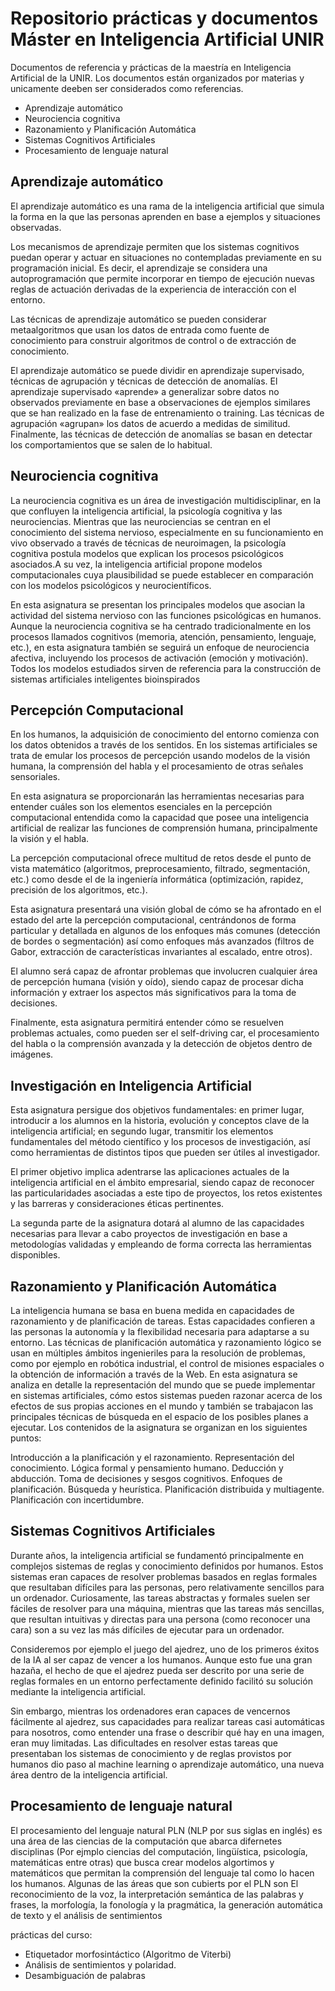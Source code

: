 # Repositorio prácticas y documentos Máster en Inteligencia Artificial UNIR

Documentos de referencia y prácticas de la maestría en Inteligencia Artificial de la UNIR. Los documentos están organizados por materias y unicamente deeben ser considerados como referencias.

- Aprendizaje automático
- Neurociencia cognitiva
- Razonamiento y Planificación Automática
- Sistemas Cognitivos Artificiales
- Procesamiento de lenguaje natural

## Aprendizaje automático

El aprendizaje automático es una rama de la inteligencia artificial que simula la forma en la que las personas aprenden en base a ejemplos y situaciones observadas.

Los mecanismos de aprendizaje permiten que los sistemas cognitivos puedan operar y actuar en situaciones no contempladas previamente en su programación inicial. Es decir, el aprendizaje se considera una autoprogramación que permite incorporar en tiempo de ejecución nuevas reglas de actuación derivadas de la experiencia de interacción con el entorno.

Las técnicas de aprendizaje automático se pueden considerar metaalgoritmos que usan los datos de entrada como fuente de conocimiento para construir algoritmos de control o de extracción de conocimiento.

El aprendizaje automático se puede dividir en aprendizaje supervisado, técnicas de agrupación y técnicas de detección de anomalías. El aprendizaje supervisado «aprende» a generalizar sobre datos no observados previamente en base a observaciones de ejemplos similares que se han realizado en la fase de entrenamiento o training. Las técnicas de agrupación «agrupan» los datos de acuerdo a medidas de similitud. Finalmente, las técnicas de detección de anomalías se basan en detectar los comportamientos que se salen de lo habitual.


## Neurociencia cognitiva

La neurociencia cognitiva es un área de investigación multidisciplinar, en la que confluyen la inteligencia artificial, la psicología cognitiva y las neurociencias. Mientras que las neurociencias se centran en el conocimiento del sistema nervioso, especialmente en su funcionamiento en vivo observado a través de técnicas de neuroimagen, la psicología cognitiva postula modelos que explican los procesos psicológicos asociados.A su vez, la inteligencia artificial propone modelos computacionales cuya plausibilidad se puede establecer en comparación con los modelos psicológicos y neurocientíficos.

En esta asignatura se presentan los principales modelos que asocian la actividad del sistema nervioso con las funciones psicológicas en humanos. Aunque la neurociencia cognitiva se ha centrado tradicionalmente en los procesos llamados cognitivos (memoria, atención, pensamiento, lenguaje, etc.), en esta asignatura también se seguirá un enfoque de neurociencia afectiva, incluyendo los procesos de activación (emoción y motivación). Todos los modelos estudiados sirven de referencia para la construcción de sistemas artificiales inteligentes bioinspirados

## Percepción Computacional

En los humanos, la adquisición de conocimiento del entorno comienza con los datos obtenidos a través de los sentidos. En los sistemas artificiales se trata de emular los procesos de percepción usando modelos de la visión humana, la comprensión del habla y el procesamiento de otras señales sensoriales.

En esta asignatura se proporcionarán las herramientas necesarias para entender cuáles son los elementos esenciales en la percepción computacional entendida como la capacidad que posee una inteligencia artificial de realizar las funciones de comprensión humana, principalmente la visión y el habla.

La percepción computacional ofrece multitud de retos desde el punto de vista matemático (algoritmos, preprocesamiento, filtrado, segmentación, etc.) como desde el de la ingeniería informática (optimización, rapidez, precisión de los algoritmos, etc.).

Esta asignatura presentará una visión global de cómo se ha afrontado en el estado del arte la percepción computacional, centrándonos de forma particular y detallada en algunos de los enfoques más comunes (detección de bordes o segmentación) así como enfoques más avanzados (filtros de Gabor, extracción de características invariantes al escalado, entre otros).

El alumno será capaz de afrontar problemas que involucren cualquier área de percepción humana (visión y oído), siendo capaz de procesar dicha información y extraer los aspectos más significativos para la toma de decisiones.

Finalmente, esta asignatura permitirá entender cómo se resuelven problemas actuales, como pueden ser el self-driving car, el procesamiento del habla o la comprensión avanzada y la detección de objetos dentro de imágenes.

## Investigación en Inteligencia Artificial

Esta asignatura persigue dos objetivos fundamentales: en primer lugar, introducir a los alumnos en la historia, evolución y conceptos clave de la inteligencia artificial; en segundo lugar, transmitir los elementos fundamentales del método científico y los procesos de investigación, así como herramientas de distintos tipos que pueden ser útiles al investigador. 

El primer objetivo implica adentrarse las aplicaciones actuales de la inteligencia artificial en el ámbito empresarial, siendo capaz de reconocer las particularidades asociadas a este tipo de proyectos, los retos existentes y las barreras y consideraciones éticas pertinentes.

La segunda parte de la asignatura dotará al alumno de las capacidades necesarias para llevar a cabo proyectos de investigación en base a metodologías validadas y empleando de forma correcta las herramientas disponibles.

## Razonamiento y Planificación Automática

La inteligencia humana se basa en buena medida en capacidades de razonamiento y de planificación de tareas. Estas capacidades confieren a las personas la autonomía y la flexibilidad necesaria para adaptarse a su entorno. Las técnicas de planificación automática y razonamiento lógico se usan en múltiples ámbitos ingenieriles para la resolución de problemas, como por ejemplo en robótica industrial, el control de misiones espaciales o la obtención de información a través de la Web. En esta asignatura se analiza en detalle la representación del mundo que se puede implementar en sistemas artificiales, cómo estos sistemas pueden razonar acerca de los efectos de sus propias acciones en el mundo y también se trabajacon las principales técnicas de búsqueda en el espacio de los posibles planes a ejecutar. Los contenidos de la asignatura se organizan en los siguientes puntos:

Introducción a la planificación y el razonamiento.
Representación del conocimiento.
Lógica formal y pensamiento humano.
Deducción y abducción.
Toma de decisiones y sesgos cognitivos.
Enfoques de planificación.
Búsqueda y heurística.
Planificación distribuida y multiagente.
Planificación con incertidumbre.

## Sistemas Cognitivos Artificiales

Durante años, la inteligencia artificial se fundamentó principalmente en complejos sistemas de reglas y conocimiento definidos por humanos. Estos sistemas eran capaces de resolver problemas basados en reglas formales que resultaban difíciles para las personas, pero relativamente sencillos para un ordenador. Curiosamente, las tareas abstractas y formales suelen ser fáciles de resolver para una máquina, mientras que las tareas más sencillas, que resultan intuitivas y directas para una persona (como reconocer una cara) son a su vez las más difíciles de ejecutar para un ordenador.

Consideremos por ejemplo el juego del ajedrez, uno de los primeros éxitos de la IA al ser capaz de vencer a los humanos. Aunque esto fue una gran hazaña, el hecho de que el ajedrez pueda ser descrito por una serie de reglas formales en un entorno perfectamente definido facilitó su solución mediante la inteligencia artificial.

Sin embargo, mientras los ordenadores eran capaces de vencernos fácilmente al ajedrez, sus capacidades para realizar tareas casi automáticas para nosotros, como entender una frase o describir qué hay en una imagen, eran muy limitadas. Las dificultades en resolver estas tareas que presentaban los sistemas de conocimiento y de reglas provistos por humanos dio paso al machine learning o aprendizaje automático, una nueva área dentro de la inteligencia artificial.

## Procesamiento de lenguaje natural

El procesamiento del lenguaje natural PLN (NLP por sus siglas en inglés) es una área de las ciencias de la computación que abarca difernetes disciplinas (Por ejmplo ciencias del computación, lingüística, psicología, matemáticas entre otras) que busca crear modelos algortimos y matemáticos que permitan la comprensión del lenguaje tal como lo hacen los humanos. Algunas de las áreas que son cubierts por el PLN son El reconocimiento de la voz, la interpretación semántica de las palabras y frases, la morfología, la fonología y la pragmática, la generación automática de texto y el análisis de sentimientos

prácticas del curso:

- Etiquetador morfosintáctico (Algoritmo de Viterbi)
- Análisis de sentimientos y polaridad.
- Desambiguación de palabras


